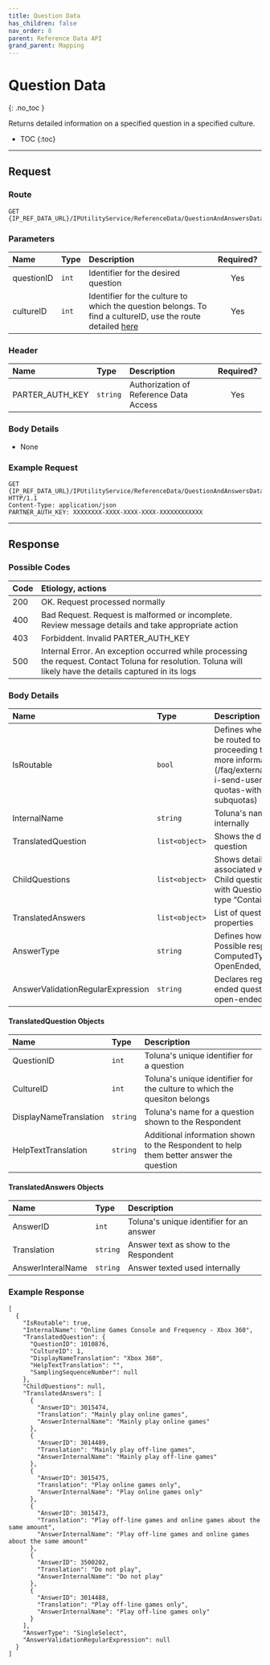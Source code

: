 ```yaml
---
title: Question Data
has_children: false
nav_order: 8
parent: Reference Data API
grand_parent: Mapping
---
```


# Question Data
{: .no_toc }

Returns detailed information on a specified question in a specified culture.

* TOC
{:toc}

---

## Request

### Route
```plaintext
GET {IP_REF_DATA_URL}/IPUtilityService/ReferenceData/QuestionAndAnswersData/{questionID}/{cultureID}
```

### Parameters

| Name | Type | Description | Required? |
| :--- | :--- | :--- | :---: |
| questionID | ```int``` | Identifier for the desired question | Yes |
| cultureID | ```int``` | Identifier for the culture to which the question belongs. To find a cultureID, use the route detailed [here](/mapping/referencedataapi/cultures.html) | Yes |

### Header

| Name | Type | Description | Required? |
| :--- | :--- | :--- | :---: |
| PARTER_AUTH_KEY | ```string``` | Authorization of Reference Data Access | Yes |

### Body Details

 - None

### Example Request
```plaintext
GET {IP_REF_DATA_URL}/IPUtilityService/ReferenceData/QuestionAndAnswersData/1010876/1 HTTP/1.1
Content-Type: application/json
PARTNER_AUTH_KEY: XXXXXXXX-XXXX-XXXX-XXXX-XXXXXXXXXXXX
```

---

## Response

### Possible Codes

| Code | Etiology, actions |
| :--- | :--- |
| 200 | OK. Request processed normally |
| 400 | Bad Request. Request is malformed or incomplete. Review message details and take appropriate action |
| 403 | Forbiddent. Invalid PARTER_AUTH_KEY |
| 500 | Internal Error. An exception occurred while processing the request. Contact Toluna for resolution. Toluna will likely have the details captured in its logs |

### Body Details

| Name | Type | Description |
| :--- | :--- | :--- |
| IsRoutable | ```bool``` | Defines whether or not a member can be routed to this question before proceeding to an invited survey. For more information, click [here])(/faq/externalsample/quotas.html#can-i-send-usersmemberspanelists-to-quotas-with-unansweredunknown-subquotas) |
| InternalName | ```string``` | Toluna's name for a question used only internally |
| TranslatedQuestion | ```list<object>``` | Shows the details for the specified question |
| ChildQuestions | ```list<object>``` | Shows details for any Childquestions associated with a TranslatedQuestion. Child questions are only associated with Questions that have the answer type “Container” |
| TranslatedAnswers | ```list<object>``` | List of question answers and their properties |
| AnswerType | ```string``` | Defines how the answer is derived. Possible responses are SingleSelect, ComputedType, MultiSelect, OpenEnded, Container |
| AnswerValidationRegularExpression | ```string``` | Declares regular expression for open-ended questions. If the question is not open-ended, response will be ‘null’ |

#### TranslatedQuestion Objects

| Name | Type | Description |
| :--- | :--- | :--- |
| QuestionID | ```int``` | Toluna's unique identifier for a question |
| CultureID | ```int``` | Toluna's unique identifier for the culture to which the quesiton belongs |
| DisplayNameTranslation | ```string``` | Toluna's name for a question shown to the Respondent |
| HelpTextTranslation | ```string``` | Additional information shown to the Respondent to help them better answer the question |

#### TranslatedAnswers Objects

| Name | Type | Description |
| :--- | :--- | :--- |
| AnswerID | ```int``` | Toluna's unique identifier for an answer |
| Translation | ```string``` | Answer text as show to the Respondent |
| AnswerInteralName | ```string``` | Answer texted used internally |

### Example Response
```plaintext
[
  {
    "IsRoutable": true,
    "InternalName": "Online Games Console and Frequency - Xbox 360",
    "TranslatedQuestion": {
      "QuestionID": 1010876,
      "CultureID": 1,
      "DisplayNameTranslation": "Xbox 360",
      "HelpTextTranslation": "",
      "SamplingSequenceNumber": null
    },
    "ChildQuestions": null,
    "TranslatedAnswers": [
      {
        "AnswerID": 3015474,
        "Translation": "Mainly play online games",
        "AnswerInternalName": "Mainly play online games"
      },
      {
        "AnswerID": 3014489,
        "Translation": "Mainly play off-line games",
        "AnswerInternalName": "Mainly play off-line games"
      },
      {
        "AnswerID": 3015475,
        "Translation": "Play online games only",
        "AnswerInternalName": "Play online games only"
      },
      {
        "AnswerID": 3015473,
        "Translation": "Play off-line games and online games about the same amount",
        "AnswerInternalName": "Play off-line games and online games about the same amount"
      },
      {
        "AnswerID": 3500202,
        "Translation": "Do not play",
        "AnswerInternalName": "Do not play"
      },
      {
        "AnswerID": 3014488,
        "Translation": "Play off-line games only",
        "AnswerInternalName": "Play off-line games only"
      }
    ],
    "AnswerType": "SingleSelect",
    "AnswerValidationRegularExpression": null
  }
]
```